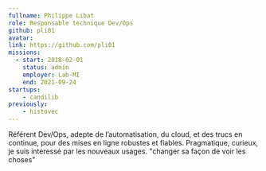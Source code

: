 ```yaml
---
fullname: Philippe Libat
role: Responsable technique Dev/Ops
github: pli01
avatar:
link: https://github.com/pli01
missions:
  - start: 2018-02-01
    status: admin
    employer: Lab-MI
    end: 2021-09-24
startups: 
    - candilib
previously: 
    - histovec
---
```


Référent Dev/Ops, adepte de l’automatisation, du cloud, et des trucs en continue,
pour des mises en ligne robustes et fiables.
Pragmatique, curieux, je suis interessé par les nouveaux usages.
"changer sa façon de voir les choses"
